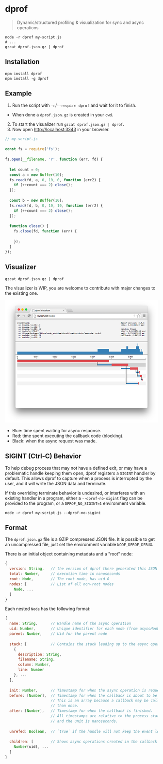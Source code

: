 # dprof

> Dynamic/structured profiling & visualization for sync and async operations

```shell
node -r dprof my-script.js
# ...
gzcat dprof.json.gz | dprof
```

## Installation

```shell
npm install dprof
npm install -g dprof
```

## Example

1. Run the script with `-r`/`--require dprof` and wait for it to finish.
  - When done a `dprof.json.gz` is
  created in your `cwd`.
2. To start the visualizer run `gzcat dprof.json.gz | dprof`.
3. Now open [http://localhost:3343](http://localhost:3343) in your browser.

```javascript
// my-script.js

const fs = require('fs');

fs.open(__filename, 'r', function (err, fd) {

  let count = 0;
  const a = new Buffer(10);
  fs.read(fd, a, 0, 10, 0, function (err2) {
    if (++count === 2) close();
  });

  const b = new Buffer(10);
  fs.read(fd, b, 0, 10, 10, function (err2) {
    if (++count === 2) close();
  });

  function close() {
    fs.close(fd, function (err) {

    });
  }
});
```

## Visualizer

```shell
gzcat dprof.json.gz | dprof
```

The visualizer is WIP, you are welcome to contribute with major changes to the existing one.

![Visualizer](https://github.com/AndreasMadsen/dprof/blob/master/visualizer.png)

* Blue: time spent waiting for async response.
* Red: time spent executing the callback code (blocking).
* Black: when the async request was made.

## SIGINT (Ctrl-C) Behavior

To help debug process that may not have a defined exit, or may have a
problematic handle keeping them open, dprof registers a `SIGINT` handler
by default.
This allows dprof to capture when a process is interrupted by the user,
and it will write the JSON data and terminate.

If this overriding terminate behavior is undesired, or interferes with an
existing handler in a program, either a `--dprof-no-sigint` flag can be
provided to the program, or a `DPROF_NO_SIGINT=1` environment variable.

```
node -r dprof my-script.js --dprof-no-sigint
```

## Format

The `dprof.json.gz` file is a GZIP compressed JSON file. It is possible
to get an uncompressed file, just set the environment variable `NODE_DPROF_DEBUG`.

There is an initial object containing metadata and a "root" node:

```javascript
{
  version: String,   // the version of dprof there generated this JSON file
  total: Number,     // execution time in nanoseconds
  root: Node,        // The root node, has uid 0
  nodes: [           // List of all non-root nodes
    Node, ...
  ]
}
```

Each nested `Node` has the following format:

```javascript
{
  name: String,      // Handle name of the async operation
  uid: Number,       // Unique identifier for each node (from asyncHook)
  parent: Number,    // Uid for the parent node

  stack: [           // Contains the stack leading up to the async operation
    {
      description: String,
      filename: String,
      column: Number,
      line: Number
    }, ...
  ],

  init: Number,      // Timestamp for when the async operation is requested.
  before: [Number],  // Timestamp for when the callback is about to be called.
                     // This is an array because a callback may be called more
                     // than once.
  after: [Number],   // Timestamp for when the callback is finished.
                     // All timestamps are relative to the process startup time
                     // and the unit is nanoseconds.

  unrefed: Boolean,  // `true` if the handle will not keep the event loop open.

  children: [        // Shows async operations created in the callback
    Number(uid), ...
  ]
}
```
